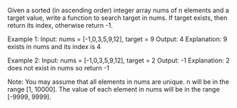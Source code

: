 Given a sorted (in ascending order) integer array nums of n elements and a target value, write a function to search target in nums. If target exists, then return its index, otherwise return -1.

Example 1:
Input: nums = [-1,0,3,5,9,12], target = 9
Output: 4
Explanation: 9 exists in nums and its index is 4

Example 2:
Input: nums = [-1,0,3,5,9,12], target = 2
Output: -1
Explanation: 2 does not exist in nums so return -1

Note:
You may assume that all elements in nums are unique.
n will be in the range [1, 10000].
The value of each element in nums will be in the range [-9999, 9999].